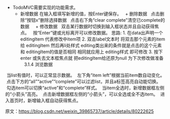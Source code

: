 - TodoMVC需要实现的功能需求。
  + 新增数据
        在输入框填写新增的值，按Enter键保存。
  + 删除数据
        点击删除“按钮x”删除选择数据
        点击右下角“clear complete”清空已complete的数据
     + 修改数据
        双击某行数据时切换到输入框状态并且自动获得焦点。
        按“Enter”键或光标离开可以修改数据。
        思路:
        1. 在data出声明一个editingItem 代表修改中item项
        2. 双击label文本时 将双击那个元素的item 给 editingItem 然后再li处样式 editing类出来的条件就是点击的这个元素和 editingItem的值是否相同 相同就应用上 editing样式 即可修改
        3. 按下enter 或失去文本框焦点就 把editingItem给还原为null 为下次修改做准备
   3.1.4 浏览数据

 当list有值时，可以正常显示数据。
 左下角“item left”根据当前item数自动变化。
 点击下方的“all”“active”“complete”可以过滤list，并且a标签高亮自动能切换。
 勾选item可以切换“active”和“complete”样式。
 当item全选时，新增数据框左侧的“小箭头”高亮。
 点击新增数据框左侧的“小箭头”，可以全选或全不选item。
 进入首页时，新增输入框自动获得焦点。



原文：https://blog.csdn.net/weixin_39865737/article/details/80222625 
